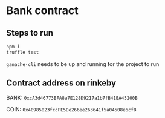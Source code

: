 # Bank contract

## Steps to run

```bash
npm i
truffle test
```

```ganache-cli``` needs to be up and running for the project to run

## Contract address on rinkeby

BANK: ```0xcA3d46773BFA8a7E128D9217a1b7fB41BA45200B```

COIN: ```0x40985023fccFE5De266ee263641f5a04508e6cf8``` 
